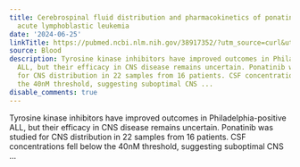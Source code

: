 ```yaml
---
title: Cerebrospinal fluid distribution and pharmacokinetics of ponatinib in Ph1-positive
  acute lymphoblastic leukemia
date: '2024-06-25'
linkTitle: https://pubmed.ncbi.nlm.nih.gov/38917352/?utm_source=curl&utm_medium=rss&utm_campaign=journals&utm_content=7603509&fc=None&ff=20240626181628&v=2.18.0.post9+e462414
source: Blood
description: Tyrosine kinase inhibitors have improved outcomes in Philadelphia-positive
  ALL, but their efficacy in CNS disease remains uncertain. Ponatinib was studied
  for CNS distribution in 22 samples from 16 patients. CSF concentrations fell below
  the 40nM threshold, suggesting suboptimal CNS ...
disable_comments: true
---
```

Tyrosine kinase inhibitors have improved outcomes in Philadelphia-positive ALL, but their efficacy in CNS disease remains uncertain. Ponatinib was studied for CNS distribution in 22 samples from 16 patients. CSF concentrations fell below the 40nM threshold, suggesting suboptimal CNS ...